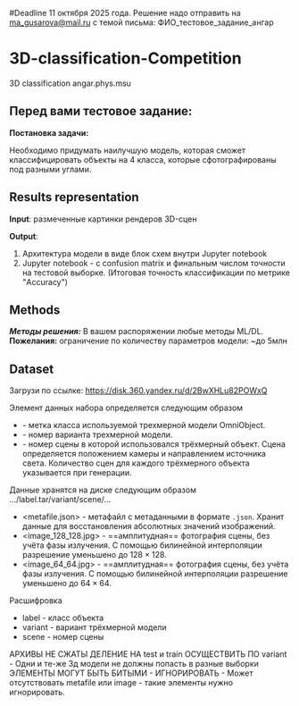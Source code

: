#Deadline
11 октября 2025 года. Решение надо отправить на ma_gusarova@mail.ru с темой письма: ФИО_тестовое_задание_ангар

# 3D-classification-Competition
3D classification angar.phys.msu


## Перед вами тестовое задание:

**Постановка задачи:** 

Необходимо придумать наилучшую модель, которая сможет классифицировать объекты на 4 класса, которые сфотографированы под разными углами. 

## Results representation
**Input**: размеченные картинки рендеров 3D-сцен

**Output**: 
1. Архитектура модели в виде блок схем внутри Jupyter notebook
2. Jupyter notebook - с confusion matrix и финальным числом точности на тестовой выборке.
(Итоговая точность классификации по метрике "Accuracy")




## Methods
***Методы решения:***
В вашем распоряжении любые методы ML/DL. 
**Пожелания:**  ограничение по количеству параметров модели: ~до 5млн 


## Dataset
Загрузи по ссылке: https://disk.360.yandex.ru/d/2BwXHLu82POWxQ

Элемент данных набора определяется следующим образом
- <label> - метка класса используемой трехмерной модели OmniObject. 
- <variant> - номер варианта трехмерной модели.
- <scene> - номер сцены в которой использовался трёхмерный объект. Сцена определяется положением камеры и направлением источника света. Количество сцен для каждого трёхмерного объекта указывается при генерации.

Данные хранятся на диске следующим образом
.../label.tar/variant/scene/...
- <metafile.json> - метафайл с метаданными в формате `.json`. Хранит данные для восстановления абсолютных значений изображений.
- <image_128_128.jpg> - ==амплитудная== фотография сцены, без учёта фазы излучения. С помощью билинейной интерполяции разрешение уменьшено до $128\times128$.
- <image_64_64.jpg> - ==амплитудная== фотография сцены, без учёта фазы излучения. С помощью билинейной интерполяции разрешение уменьшено до $64\times64$.

Расшифровка
- label - класс объекта
- variant - вариант трёхмерной модели
- scene - номер сцены

АРХИВЫ НЕ СЖАТЫ
ДЕЛЕНИЕ НА test и train ОСУЩЕСТВИТЬ ПО variant - Одни и те-же 3д модели не должны попасть в разные выборки
ЭЛЕМЕНТЫ МОГУТ БЫТЬ БИТЫМИ - ИГНОРИРОВАТЬ - Может отсутствовать metafile или image - такие элементы нужно игнорировать.
